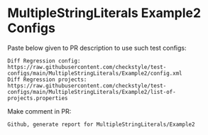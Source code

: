 # MultipleStringLiterals Example2 Configs
Paste below given to PR description to use such test configs:
```
Diff Regression config: https://raw.githubusercontent.com/checkstyle/test-configs/main/MultipleStringLiterals/Example2/config.xml
Diff Regression projects: https://raw.githubusercontent.com/checkstyle/test-configs/main/MultipleStringLiterals/Example2/list-of-projects.properties
```
Make comment in PR:
```
Github, generate report for MultipleStringLiterals/Example2
```
